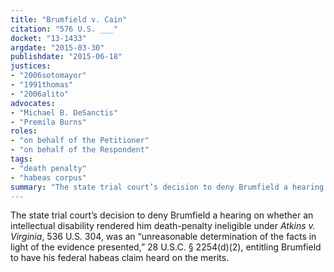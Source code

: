 ```yaml
---
title: "Brumfield v. Cain"
citation: "576 U.S. ___"
docket: "13-1433"
argdate: "2015-03-30"
publishdate: "2015-06-18"
justices:
- "2006sotomayor"
- "1991thomas"
- "2006alito"
advocates:
- "Michael B. DeSanctis"
- "Premila Burns"
roles:
- "on behalf of the Petitioner"
- "on behalf of the Respondent"
tags:
- "death penalty"
- "habeas corpus"
summary: "The state trial court’s decision to deny Brumfield a hearing on whether an intellectual disability rendered him death-penalty ineligible under Atkins v. Virginia, 536 U.S. 304, was an “unreasonable determination of the facts in light of the evidence presented,” 28 U.S.C. § 2254(d)(2), entitling Brumfield to have his federal habeas claim heard on the merits."
---
```

The state trial court’s decision to deny Brumfield a hearing on whether an intellectual disability rendered him death-penalty ineligible under *Atkins v. Virginia*, 536 U.S. 304, was an “unreasonable determination of the facts in light of the evidence presented,” 28 U.S.C. § 2254(d)(2), entitling Brumfield to have his federal habeas claim heard on the merits.
